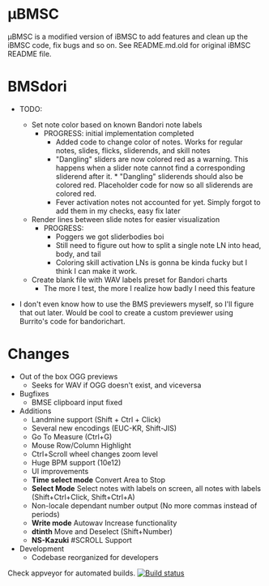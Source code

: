 µBMSC
=====
µBMSC is a modified version of iBMSC to add features and clean up the iBMSC code, fix bugs and so on.
See README.md.old for original iBMSC README file.

**BMSdori**
=====
* TODO:
  * Set note color based on known Bandori note labels
      * PROGRESS: initial implementation completed
          * Added code to change color of notes. Works for regular notes, slides, flicks, sliderends, and skill notes
          * "Dangling" sliders are now colored red as a warning. This happens when a slider note cannot find a corresponding sliderend after it.
				* "Dangling" sliderends should also be colored red. Placeholder code for now so all sliderends are colored red.
		  * Fever activation notes not accounted for yet. Simply forgot to add them in my checks, easy fix later
  * Render lines between slide notes for easier visualization
      * PROGRESS:
          * Poggers we got sliderbodies boi
          * Still need to figure out how to split a single note LN into head, body, and tail
          * Coloring skill activation LNs is gonna be kinda fucky but I think I can make it work.
  * Create blank file with WAV labels preset for Bandori charts
	  * The more I test, the more I realize how badly I need this feature
  
* I don't even know how to use the BMS previewers myself, so I'll figure that out later. Would be cool to create a custom previewer using Burrito's code for bandorichart.

Changes
=====
* Out of the box OGG previews
  * Seeks for WAV if OGG doesn't exist, and viceversa
* Bugfixes
  * BMSE clipboard input fixed
* Additions
  * Landmine support (Shift + Ctrl + Click)
  * Several new encodings (EUC-KR, Shift-JIS)
  * Go To Measure (Ctrl+G)
  * Mouse Row/Column Highlight
  * Ctrl+Scroll wheel changes zoom level
  * Huge BPM support (10e12)
  * UI improvements
  * **Time select mode** Convert Area to Stop 
  * **Select Mode** Select notes with labels on screen, all notes with labels (Shift+Ctrl+Click, Shift+Ctrl+A)
  * Non-locale dependant number output (No more commas instead of periods)
  * **Write mode** Autowav Increase functionality 
  * **dtinth** Move and Deselect (Shift+Number)
  * **NS-Kazuki** #SCROLL Support
* Development
  * Codebase reorganized for developers


Check appveyor for automated builds.
[![Build status](https://ci.appveyor.com/api/projects/status/m7iygj9sje2yqf43?svg=true)](https://ci.appveyor.com/project/zardoru/ibmsc)
